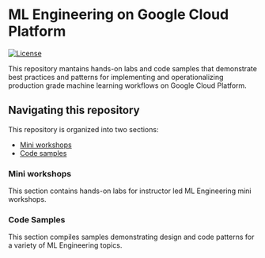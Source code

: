 # ML Engineering on Google Cloud Platform

[![License](https://img.shields.io/badge/License-Apache%202.0-blue.svg)](LICENSE)


This repository mantains hands-on labs and code samples that demonstrate best practices and patterns for implementing and operationalizing production grade machine learning workflows on Google Cloud Platform. 

## Navigating this repository
This repository is organized into two sections:
- [Mini workshops](./workshops/README.md)
- [Code samples](./examples/README.md)


### Mini workshops
This section contains hands-on labs for instructor led ML Engineering mini workshops. 

### Code Samples
This section compiles  samples demonstrating design and code patterns for a variety of ML Engineering topics. 



